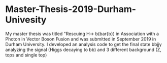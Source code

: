 # Master-Thesis-2019-Durham-Univesity
My master thesis was titled "Rescuing H-> b(bar{b}) in Association with a Photon in Vector Boson Fusion and was submitted in September 2019 in Durham University. I developed an analysis code to get the final state bbjjγ analyzing the signal (Higgs decaying to bb) and 3 different background (Z, tops and single top)
